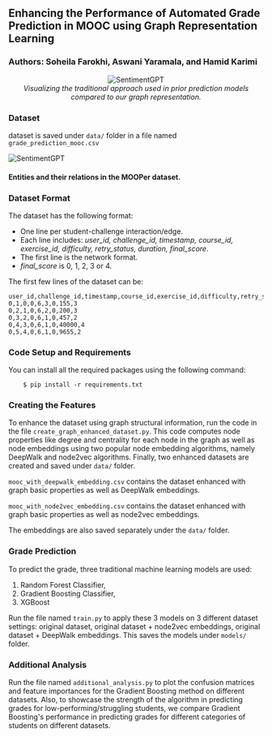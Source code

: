 ## Enhancing the Performance of Automated Grade Prediction in MOOC using Graph Representation Learning

### Authors: Soheila Farokhi, Aswani Yaramala, and Hamid Karimi


<p align="center">
  <img src="https://dsa.cs.usu.edu/Files/knowledge_graph.jpg" alt="SentimentGPT"/>
  <br>
  <em>Visualizing the traditional approach used in prior prediction models compared to our graph representation.</em>
</p>


### Dataset
dataset is saved under `data/` folder in a file named
`grade_prediction_mooc.csv`

![SentimentGPT](https://dsa.cs.usu.edu/Files/MOOCdata_2.png)
#### Entities and their relations in the MOOPer dataset.




### Dataset Format

The dataset has the following format:
- One line per student-challenge interaction/edge.
- Each line includes: *user_id, challenge_id, timestamp, course_id, exercise_id, difficulty, retry_status, duration, final_score*.
- The first line is the network format.
- *final_score* is 0, 1, 2, 3 or 4.


The first few lines of the dataset can be:
```
user_id,challenge_id,timestamp,course_id,exercise_id,difficulty,retry_status,duration,final_score
0,1,0,0,6,3,0,155,3
0,2,1,0,6,2,0,200,3
0,3,2,0,6,1,0,457,2    
0,4,3,0,6,1,0,40000,4 
0,5,4,0,6,1,0,9655,2
```
### Code Setup and Requirements
You can install all the required packages using the following command:
```
    $ pip install -r requirements.txt
```
### Creating the Features

To enhance the dataset using graph structural information, run the code in the file `create_graph_enhanced_dataset.py`. This code computes node properties like degree and centrality for each node in the graph as well as node embeddings using two popular node embedding algorithms, namely DeepWalk and node2vec algorithms. Finally, two enhanced datasets are created and saved under `data/` folder.

`mooc_with_deepwalk_embedding.csv` contains the dataset enhanced with graph basic properties as well as DeepWalk embeddings. 

`mooc_with_node2vec_embedding.csv` contains the dataset enhanced with graph basic properties as well as node2vec embeddings.

The embeddings are also saved separately under the `data/` folder.

### Grade Prediction

To predict the grade, three traditional machine learning models are used:

1. Random Forest Classifier,
2. Gradient Boosting Classifier,
3. XGBoost

Run the file named `train.py` to apply these 3 models on 3 different dataset settings: original dataset, original dataset + node2vec embeddings, original dataset + DeepWalk embeddings. This saves the models under `models/` folder.

### Additional Analysis

Run the file named `additional_analysis.py` to plot the confusion matrices and feature importances for the Gradient Boosting method on different datasets. Also, to showcase the strength of the algorithm in predicting grades for low-performing/struggling students, we compare Gradient Boosting's performance in predicting grades for different categories of students on different datasets.  
